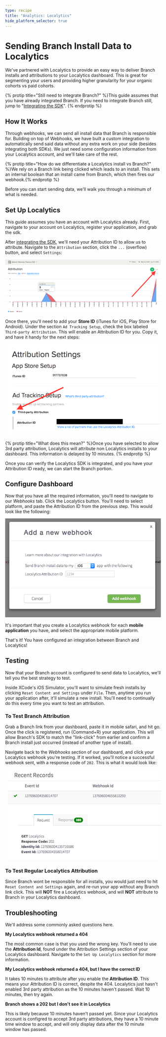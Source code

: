 ```yaml
---
type: recipe
title: "Analytics: Localytics"
hide_platform_selector: true
---
```


# Sending Branch Install Data to Localytics

We've partnered with Localytics to provide an easy way to deliver Branch installs and attributions to your Localytics dashboard. This is great for segmenting your users and providing higher granularity for your organic cohorts vs paid cohorts.

{% protip title="Still need to integrate Branch?" %}This guide assumes that you have already integrated Branch. If you need to integrate Branch still, jump to "[Integrating the SDK](/recipes/quickstart_guide/ios/)".
{% endprotip %}

## How It Works

Through webhooks, we can send all install data that Branch is responsible for. Building on top of Webhooks, we have built a custom integration to automatically send said data without any extra work on your side (besides integrating both SDKs). We just need some configuration information from your Localytics account, and we'll take care of the rest.

{% protip title="How do we differentiate a Localytics install vs Branch?" %}We rely on a Branch link being clicked which leads to an install. This sets an internal boolean that an install came from Branch, which then fires our webhook.{% endprotip %}

Before you can start sending data, we'll walk you through a minimum of what is needed.

## Set Up Localytics

This guide assumes you have an account with Localytics already. First, navigate to your account on Localytics, register your application, and grab the sdk.

After [integrating the SDK](http://docs.localytics.com/), we'll need your Attribution ID to allow us to attribute. Navigate to the `Attribution` section, click the `...` (overflow) button, and select `Settings`:

![overflow](/img/recipes/localytics/localytics-more.png)

Once there, you'll need to add your **Store ID** (iTunes for iOS, Play Store for Android). Under the section `Ad Tracking Setup`, check the box labeled `Third-party Attribution`. This will enable an Attribution ID for you. Copy it, and have it handy for the next steps:

![settings](/img/recipes/localytics/localytics-attr-settings.png)

{% protip title="What does this mean?" %}Once you have selected to allow 3rd party attribution, Localytics will attribute non Localytics installs to your dashboard. This information is delayed by 10 minutes.
{% endprotip %}

Once you can verify the Localytics SDK is integrated, and you have your Attribution ID ready, we can start the Branch portion.


## Configure Dashboard

Now that you have all the required information, you'll need to navigate to our *Webhooks* tab. Click the Localytics button. You'll need to select platform, and paste the Attribution ID from the previous step. This would look like the following:

![branch-localytics-settings](/img/recipes/localytics/localytics-save.png)

It's important that you create a Localytics webhook for each **mobile application** you have, and select the appropriate mobile platform.

That's it! You have configured an integration between Branch and Localytics!

## Testing

Now that your Branch account is configured to send data to Localytics, we'll tell you the best strategy to test.

Inside XCode's iOS Simulator, you'll want to simulate fresh installs by clicking `Reset Content and Settings` under `File`. Then, anytime you run your application after, it'll simulate a new install. You'll need to continually do this every time you want to test an attribution.

### To Test Branch Attribution

Grab a Branch link from your dashboard, paste it in mobile safari, and hit go. Once the click is registered, run (Command+R) your application. This will allow Branch's SDK to match the "link-click" from earlier and confirm a Branch install just occurred (instead of another type of install).

Navigate back to the *Webhooks* section of our dashboard, and click your Localytics webhook you're testing. If it worked, you'll notice a successful webhook sent, with a response code of `202`. This is what it would look like:

![success](/img/recipes/localytics/localytics-success.png)

### To Test Regular Localytics Attribution

Since Branch wont be responsible for all installs, you would just need to hit `Reset Content and Settings` again, and re-run your app without any Branch link click. This will **NOT** fire a Localytics webhook, and will **NOT** attribute to Branch in your Localytics dashboard.

## Troubleshooting

We'll address some commonly asked questions here.

**My Localytics webhook returned a 404**

The most common case is that you used the wrong key. You'll need to use the **Attribution Id**, found under the Attribution Settings section of your Localytics dashboard. Navigate to the `Set Up Localytics` section for more information.

**My Localytics webhook returned a 404, but I have the correct ID**

It takes 10 minutes to attribute after you enable the **Attribution ID**. This means your Attribution ID is correct, despite the 404. Localytics just hasn't enabled 3rd party attribution as the 10 minutes haven't passed. Wait 10 minutes, then try again.

**Branch shows a 202 but I don't see it in Localytics**

This is likely because 10 minutes haven't passed yet. Since your Localytics account is configred to accept 3rd party attributions, they have a 10 minute time window to accept, and will only display data after the 10 minute window has passed.
